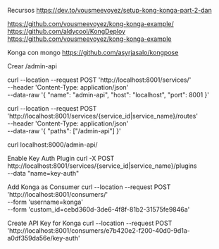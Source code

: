 

Recursos
https://dev.to/vousmeevoyez/setup-kong-konga-part-2-dan


https://github.com/vousmeevoyez/kong-konga-example/
https://github.com/aldycool/KongDeploy
https://github.com/vousmeevoyez/kong-konga-example


Konga con mongo
https://github.com/asyrjasalo/kongpose


Crear /admin-api

curl --location --request POST 'http://localhost:8001/services/' \
--header 'Content-Type: application/json' \
--data-raw '{
    "name": "admin-api",
    "host": "localhost",
    "port": 8001
}'

curl --location --request POST 'http://localhost:8001/services/{service_id|service_name}/routes' \
--header 'Content-Type: application/json' \
--data-raw '{
    "paths": ["/admin-api"]
}'

curl localhost:8000/admin-api/

Enable Key Auth Plugin
curl -X POST http://localhost:8001/services/{service_id|service_name}/plugins \
    --data "name=key-auth" 

Add Konga as Consumer
curl --location --request POST 'http://localhost:8001/consumers/' \
--form 'username=konga' \
--form 'custom_id=cebd360d-3de6-4f8f-81b2-31575fe9846a'

Create API Key for Konga
curl --location --request POST 'http://localhost:8001/consumers/e7b420e2-f200-40d0-9d1a-a0df359da56e/key-auth'